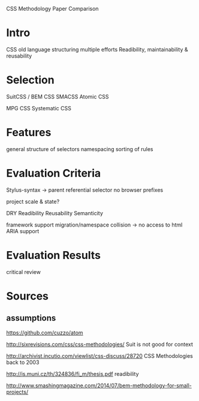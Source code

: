 CSS Methodology Paper
Comparison

# Intro
CSS old language
structuring
multiple efforts
Readibility, maintainability & reusability



# Selection
SuitCSS / BEM CSS
SMACSS
Atomic CSS

MPG CSS
Systematic CSS

# Features
general structure of selectors
namespacing
sorting of rules

# Evaluation Criteria
Stylus-syntax
-> parent referential selector
no browser prefixes

project scale & state?

DRY
Readibility
Reusability
Semanticity 

framework support
migration/namespace collision
-> no access to html
ARIA support

# Evaluation Results

critical review



# Sources 
## assumptions

https://github.com/cuzzo/atom

http://sixrevisions.com/css/css-methodologies/
Suit is not good for context

http://archivist.incutio.com/viewlist/css-discuss/28720
CSS Methodologies back to 2003

http://is.muni.cz/th/324836/fi_m/thesis.pdf
readibility

http://www.smashingmagazine.com/2014/07/bem-methodology-for-small-projects/
